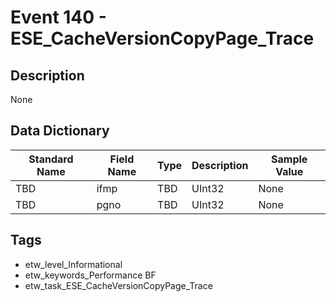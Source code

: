 # Event 140 - ESE_CacheVersionCopyPage_Trace

## Description
None

## Data Dictionary
|Standard Name|Field Name|Type|Description|Sample Value|
|---|---|---|---|---|
|TBD|ifmp|TBD|UInt32|None|None|
|TBD|pgno|TBD|UInt32|None|None|

## Tags
* etw_level_Informational
* etw_keywords_Performance BF
* etw_task_ESE_CacheVersionCopyPage_Trace